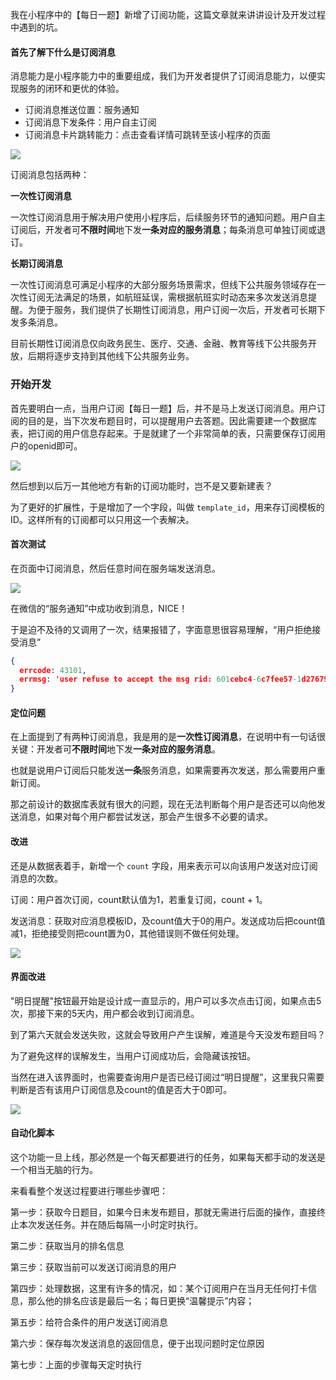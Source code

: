 

我在小程序中的【每日一题】新增了订阅功能，这篇文章就来讲讲设计及开发过程中遇到的坑。



#### 首先了解下什么是订阅消息

消息能力是小程序能力中的重要组成，我们为开发者提供了订阅消息能力，以便实现服务的闭环和更优的体验。

- 订阅消息推送位置：服务通知
- 订阅消息下发条件：用户自主订阅
- 订阅消息卡片跳转能力：点击查看详情可跳转至该小程序的页面



![](https://www.dengzhanyong.com/PHP/images/1612509276.jpg)

订阅消息包括两种：

**一次性订阅消息**

一次性订阅消息用于解决用户使用小程序后，后续服务环节的通知问题。用户自主订阅后，开发者可**不限时间**地下发**一条对应的服务消息**；每条消息可单独订阅或退订。

**长期订阅消息**

一次性订阅消息可满足小程序的大部分服务场景需求，但线下公共服务领域存在一次性订阅无法满足的场景，如航班延误，需根据航班实时动态来多次发送消息提醒。为便于服务，我们提供了长期性订阅消息，用户订阅一次后，开发者可长期下发多条消息。

目前长期性订阅消息仅向政务民生、医疗、交通、金融、教育等线下公共服务开放，后期将逐步支持到其他线下公共服务业务。



### 开始开发

首先要明白一点，当用户订阅【每日一题】后，并不是马上发送订阅消息。用户订阅的目的是，当下次发布题目时，可以提醒用户去答题。因此需要建一个数据库表，把订阅的用户信息存起来。于是就建了一个非常简单的表，只需要保存订阅用户的openid即可。

![](https://www.dengzhanyong.com/PHP/images/1612509622.jpg)

然后想到以后万一其他地方有新的订阅功能时，岂不是又要新建表？

为了更好的扩展性，于是增加了一个字段，叫做 `template_id`，用来存订阅模板的ID。这样所有的订阅都可以只用这一个表解决。

#### 首次测试

在页面中订阅消息，然后任意时间在服务端发送消息。

![](https://www.dengzhanyong.com/PHP/images/1612510027.png)

在微信的“服务通知”中成功收到消息，NICE！

于是迫不及待的又调用了一次，结果报错了，字面意思很容易理解，“用户拒绝接受消息”

```json
{
  errcode: 43101,
  errmsg: 'user refuse to accept the msg rid: 601cebc4-6c7fee57-1d276794'
}
```

#### 定位问题

在上面提到了有两种订阅消息，我是用的是**一次性订阅消息**，在说明中有一句话很关键：开发者可**不限时间**地下发**一条对应的服务消息**。

也就是说用户订阅后只能发送**一条**服务消息，如果需要再次发送，那么需要用户重新订阅。

那之前设计的数据库表就有很大的问题，现在无法判断每个用户是否还可以向他发送消息，如果对每个用户都尝试发送，那会产生很多不必要的请求。



#### 改进

还是从数据表着手，新增一个 `count` 字段，用来表示可以向该用户发送对应订阅消息的次数。

订阅：用户首次订阅，count默认值为1，若重复订阅，count + 1。

发送消息：获取对应消息模板ID，及count值大于0的用户。发送成功后把count值减1，拒绝接受则把count置为0，其他错误则不做任何处理。

![](https://www.dengzhanyong.com/PHP/images/1612511442.jpg)



#### 界面改进

"明日提醒"按钮最开始是设计成一直显示的，用户可以多次点击订阅，如果点击5次，那接下来的5天内，用户都会收到订阅消息。

到了第六天就会发送失败，这就会导致用户产生误解，难道是今天没发布题目吗？

为了避免这样的误解发生，当用户订阅成功后，会隐藏该按钮。

当然在进入该界面时，也需要查询用户是否已经订阅过“明日提醒”，这里我只需要判断是否有该用户订阅信息及count的值是否大于0即可。

![](https://www.dengzhanyong.com/PHP/images/1612512851.jpg)



#### 自动化脚本

这个功能一旦上线，那必然是一个每天都要进行的任务，如果每天都手动的发送是一个相当无脑的行为。

来看看整个发送过程要进行哪些步骤吧：

第一步：获取今日题目，如果今日未发布题目，那就无需进行后面的操作，直接终止本次发送任务。并在随后每隔一小时定时执行。

第二步：获取当月的排名信息

第三步：获取当前可以发送订阅消息的用户

第四步：处理数据，这里有许多的情况，如：某个订阅用户在当月无任何打卡信息，那么他的排名应该是最后一名；每日更换“温馨提示”内容；

第五步：给符合条件的用户发送订阅消息

第六步：保存每次发送消息的返回信息，便于出现问题时定位原因

第七步：上面的步骤每天定时执行

























